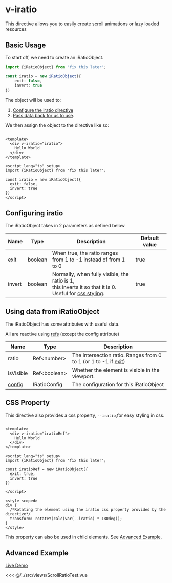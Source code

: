 # v-iratio

This directive allows you to easily create scroll animations or lazy loaded resources

## Basic Usage

To start off, we need to create an iRatioObject.

```ts
import {iRatioObject} from "fix this later";

const iratio = new iRatioObject({
    exit: false,
    invert: true
})
```

The object will be used to:

1. [Configure the iratio directive](#configuring-iratio)
2. [Pass data back for us to use](#using-data-from-iratioobject).

We then assign the object to the directive like so:

```vue

<template>
  <div v-iratio="iratio">
    Hello World
  </div>
</template>

<script lang="ts" setup>
import {iRatioObject} from "fix this later";

const iratio = new iRatioObject({
  exit: false,
  invert: true
})
</script>
```

## Configuring iratio

The iRatioObject takes in 2 parameters as defined below

| Name   | Type    | Description                                                                                                                      | Default value |
|--------|---------|----------------------------------------------------------------------------------------------------------------------------------|---------------|
| exit   | boolean | When true, the ratio ranges<br/>from 1 to -1 instead of from 1 to 0                                                              | true          |
| invert | boolean | Normally, when fully visible, the ratio is 1,<br/> this inverts it so that it is 0.<br/>Useful for [css styling](#css-property). | true          |

## Using data from iRatioObject

The iRatioObject has some attributes with useful data.

All are reactive using [refs](https://vuejs.org/api/reactivity-core.html#ref) (except the config attribute)

| Name                          | Type          | Description                                                                            |
|-------------------------------|---------------|----------------------------------------------------------------------------------------|
| ratio                         | Ref\<number>  | The intersection ratio. Ranges from 0 to 1 (or 1 to -1 if [exit](#configuring-iratio)) |
| isVisible                     | Ref\<boolean> | Whether the element is visible in the viewport.                                        |
| [config](#configuring-iratio) | IRatioConfig  | The configuration for this iRatioObject                                                |

## CSS Property

This directive also provides a css property, `--iratio`,for easy styling in css.

```vue

<template>
  <div v-iratio="iratioRef">
    Hello World
  </div>
</template>

<script lang="ts" setup>
import {iRatioObject} from "fix this later";

const iratioRef = new iRatioObject({
  exit: true,
  invert: true
})

</script>

<style scoped>
div {
  /*Rotating the element using the iratio css property provided by the directive*/
  transform: rotateY(calc(var(--iratio) * 180deg));
}
</style>

```

This property can also be used in child elements. See [Advanced Example](#Advanced-Example).

## Advanced Example

[Live Demo](https://stackblitz.com/edit/examples-vyue42-viratio?file=src/App.vue)

<<< @/../src/views/ScrollRatioTest.vue
